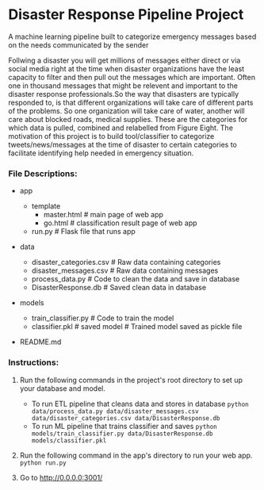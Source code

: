 # Disaster Response Pipeline Project
A machine learning pipeline built to categorize emergency messages based on the needs communicated by the sender

Follwing a disaster you will get millions of messages either direct or via social media right at the time when disaster organizations have the least capacity to filter and then pull out the messages which are important. Often one in thousand messages that might be relevent and important to the disaster response professionals.So the way that disasters are typically responded to, is that different organizations will take care of different parts of the problems. So one organization will take care of water, another will care about blocked roads, medical supplies. These are the categories for which data is pulled, combined and relabelled from Figure Eight. The motivation of this project is to build tool/classifier to categorize tweets/news/messages at the time of disaster to certain categories to facilitate identifying help needed in emergency situation.

### File Descriptions:
* app
    * template
        * master.html           # main page of web app
        * go.html               # classification result page of web app
    * run.py                    # Flask file that runs app

* data
    * disaster_categories.csv  # Raw data containing categories
    * disaster_messages.csv    # Raw data containing messages
    * process_data.py          # Code to clean the data and save in database
    * DisasterResponse.db      # Saved clean data in database

* models
    * train_classifier.py           # Code to train the model
    * classifier.pkl  # saved model # Trained model saved as pickle file

* README.md


### Instructions:
1. Run the following commands in the project's root directory to set up your database and model.

    - To run ETL pipeline that cleans data and stores in database
        `python data/process_data.py data/disaster_messages.csv data/disaster_categories.csv data/DisasterResponse.db`
    - To run ML pipeline that trains classifier and saves
        `python models/train_classifier.py data/DisasterResponse.db models/classifier.pkl`

2. Run the following command in the app's directory to run your web app.
    `python run.py`

3. Go to http://0.0.0.0:3001/
